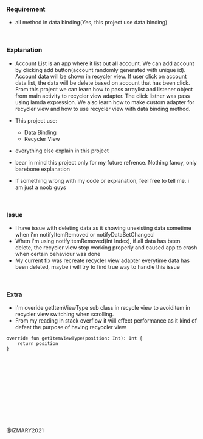 ### Requirement
- all method in data binding(Yes, this project use data binding)

<br>

### Explanation
- Account List is an app where it list out all account. We can add account by clicking add button(account randomly generated with unique id). Account data will be shown in recycler view. If user click on account data list, the data will be delete based on account that has been click. From this project we can learn how to pass arraylist and listener object from main activity to recycler view adapter. The click listner was pass using lamda expression. We also learn how to make custom adapter for recycler view and how to use recycler view with data binding method.

- This project use:
  - Data Binding
  - Recycler View
  
- everything else explain in this project
- bear in mind this project only for my future refrence. Nothing fancy, only barebone explanation
- If something wrong with my code or explanation, feel free to tell me. i am just a noob guys


<br>

### Issue
- I have issue with deleting data as it showing unexisting data sometime when i'm notifyItemRemoved or notifyDataSetChanged 
- When i'm using notifyItemRemoved(Int Index), if all data has been delete, the recycler view stop working properly and caused app to crash when certain behaviour was done
- My current fix was recreate recycler view adapter everytime data has been deleted, maybe i will try to find true way to handle this issue  


<br>

### Extra
- I'm overide getItemViewType sub class in recycle view to avoiditem in recycler view switching when scrolling. 
- From my reading in stack overflow it will effect performance as it kind of defeat the purpose of having recyccler view  
```
override fun getItemViewType(position: Int): Int {
    return position
}
```



<br>
<br>
<br>
<br>
<br>
<br>
<br>
<br>
<br>
<br>

@IZMARY2021
